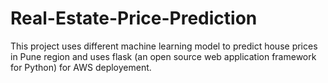 # Real-Estate-Price-Prediction
This project uses different machine learning model to predict house prices in Pune region and uses flask (an open source web application framework for Python) for AWS deployement.
